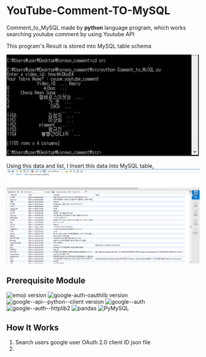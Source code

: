 YouTube-Comment-TO-MySQL
=============
Comment_to_MySQL made by **python** language program, which works searching youtube comment by using Youtube API

This program's Result is stored into MySQL table schema

![example](./img/example.PNG)

Using this data and list, I Insert this data into MySQL table,
![Comment_in_MySQL](./img/Comment_in_MySQL.PNG)



## Prerequisite Module
![emoji version](https://img.shields.io/badge/emoji-v0.6.0-brightgreen)
![google-auth-oauthlib version](https://img.shields.io/badge/google--auth--oauthlib-v0.4.2-red)
![google--api--python--client version](https://img.shields.io/badge/google--api--python--client-v1.12.8-orange)
![google--auth](https://img.shields.io/badge/google--auth-v1.24.0-yellow)
![google--auth--httplib2](https://img.shields.io/badge/google--auth--httplib2-v0.0.4-green)
![pandas](https://img.shields.io/badge/pandas-v1.0.0-yellowgreen)
![PyMySQL](https://img.shields.io/badge/PyMySQL-v0.10.1-ff69b4)



## How It Works

1. Search users google user OAuth 2.0 client ID json file
2. 

